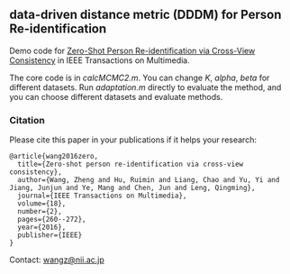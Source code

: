 ## data-driven distance metric (DDDM) for Person Re-identification

Demo code for [Zero-Shot Person Re-identification via Cross-View Consistency](https://ieeexplore.ieee.org/document/7346474/) in IEEE Transactions on Multimedia.

The core code is in *calcMCMC2.m*. 
You can change *K*, *alpha*, *beta* for different datasets.
Run *adaptation.m* directly to evaluate the method, and you can choose different datasets and evaluate methods.


### Citation
Please cite this paper in your publications if it helps your research:
```
@article{wang2016zero,
  title={Zero-shot person re-identification via cross-view consistency},
  author={Wang, Zheng and Hu, Ruimin and Liang, Chao and Yu, Yi and Jiang, Junjun and Ye, Mang and Chen, Jun and Leng, Qingming},
  journal={IEEE Transactions on Multimedia},
  volume={18},
  number={2},
  pages={260--272},
  year={2016},
  publisher={IEEE}
}
```

Contact: wangz@nii.ac.jp
